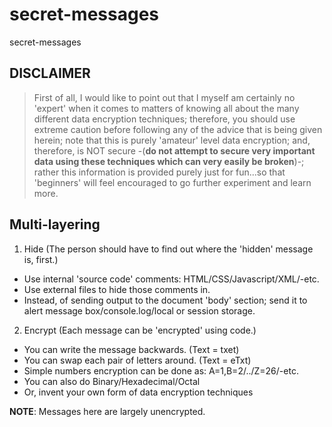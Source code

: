# secret-messages
secret-messages

## DISCLAIMER

> First of all, I would like to point out that I myself am certainly no 'expert' when it comes to matters of knowing all about the many different data encryption techniques; therefore, you should use extreme caution before following any of the advice that is being given herein; note that this is purely 'amateur' level data encryption; and, therefore, is NOT secure -(**do not attempt to secure very important data using these techniques which can very easily be broken**)-; rather this information is provided purely just for fun...so that 'beginners' will feel encouraged to go further experiment and learn more.  

## Multi-layering

1. Hide (The person should have to find out where the 'hidden' message is, first.) 
- Use internal 'source code' comments: HTML/CSS/Javascript/XML/-etc.
- Use external files to hide those comments in.
- Instead, of sending output to the document 'body' section; send it to alert message box/console.log/local or session storage.
2. Encrypt (Each message can be 'encrypted' using code.) 
- You can write the message backwards. (Text = txet)  
- You can swap each pair of letters around. (Text = eTxt)  
- Simple numbers encryption can be done as: A=1,B=2/../Z=26/-etc.  
- You can also do Binary/Hexadecimal/Octal  
- Or, invent your own form of data encryption techniques    

**NOTE**: Messages here are largely unencrypted.  

